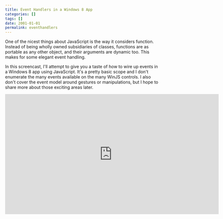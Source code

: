 ```yaml
---
title: Event Handlers in a Windows 8 App
categories: []
tags: []
date: 2001-01-01
permalink: eventhandlers
---
```


One of the nicest things about JavaScript is the way it considers function. Instead of being wholly owned subsidiaries of classes, functions are as portable as any other object, and their arguments are dynamic too. This makes for some elegant event handling.
<!-- xmore -->

In this screencast, I'll attempt to give you a taste of how to wire up events in a Windows 8 app using JavaScript. It's a pretty basic scope and I don't enumerate the many events available on the many WinJS controls. I also don't cover the event model around gestures or manipulations, but I hope to share more about those exciting areas later.

<iframe src="http://channel9.msdn.com/Blogs/How-Do-I/How-Do-I-Use-Event-Handlers-in-a-Windows-8-App/player?w=700&h=394&format=html5" style="width:700px;height:394px;" allowFullScreen frameBorder="0" scrolling="no"></iframe>